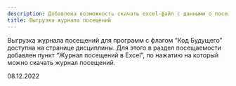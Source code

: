 ```yaml
---
description: Добавлена возможность скачать excel-файл с данными о посещаемости
title: Выгрузка журнала посещений
---
```


Выгрузка журнала посещений для программ с флагом “Код Будущего” доступна на странице дисциплины. Для этого в раздел посещаемости добавлен пункт “Журнал посещений в Excel”, по нажатию на который можно скачать журнал посещений.

08\.12.2022